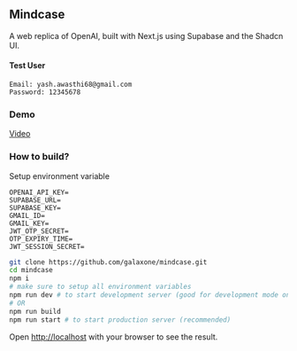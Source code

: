 ## Mindcase
A web replica of OpenAI, built with Next.js using Supabase and the Shadcn UI.
#### Test User
```config
Email: yash.awasthi68@gmail.com
Password: 12345678
```

### Demo

[Video](https://drive.google.com/file/d/1-ksCKWDKIG7IJBgO1BRM73JVtKJI6elW/view?usp=sharing)

### How to build?
Setup environment variable
```env
OPENAI_API_KEY=
SUPABASE_URL=
SUPABASE_KEY=
GMAIL_ID=
GMAIL_KEY=
JWT_OTP_SECRET=
OTP_EXPIRY_TIME=
JWT_SESSION_SECRET=
```
```bash
git clone https://github.com/galaxone/mindcase.git
cd mindcase
npm i
# make sure to setup all environment variables
npm run dev # to start development server (good for development mode only)
# OR
npm run build
npm run start # to start production server (recommended)
```
Open [http://localhost](http://localhost) with your browser to see the result.
